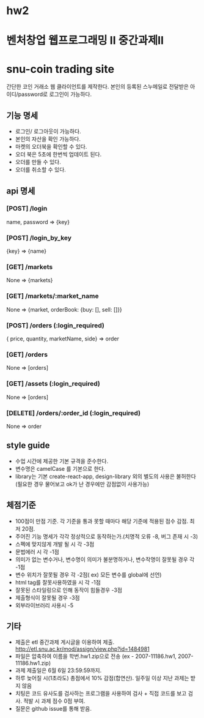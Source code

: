 # hw2

벤처창업 웹프로그래밍 II 중간과제II
========================

# snu-coin trading site

간단한 코인 거래소 웹 클라이언트를 제작한다.
본인의 등록된 스누메일로 전달받은 아이디/password로 로그인이 가능하다.
## 기능 명세

* 로그인/ 로그아웃이 가능하다.
* 본인의 자산을 확인 가능하다.
* 마켓의 오더북을 확인할 수 있다. 
* 오더 북은 5초에 한번씩 업데이트 된다.
* 오더를 만들 수 있다.
* 오더를 취소할 수 있다. 

## api 명세
 ### [POST] /login
 name, password => {key}
 
 ### [POST] /login_by_key
 {key} => {name}
 
 ### [GET] /markets
 None => {markets}
 
 ### [GET] /markets/:market_name
 None => {market, orderBook: {buy: [], sell: []}}
 
 ### [POST] /orders (:login_required)
 { price, quantity, marketName, side} => order

 ### [GET] /orders
 None => [orders]
 
 ### [GET] /assets (:login_required)
 None => [orders]
 

 ### [DELETE] /orders/:order_id (:login_required)
 None => order
 
## style guide
* 수업 시간에 제공한 기본 규격을 준수한다.
* 변수명은 camelCase 를 기본으로 한다.
* library는 기본 create-react-app, design-library 외의 별도의 사용은 불허한다(필요한 경우 물어보고 ok가 난 경우에만 감점없이 사용가능)

## 체점기준
* 100점이 만점 기준. 각 기준을 통과 못할 때마다 해당 기준에 적용된 점수 감점. 최저 20점.
* 주어진 기능 명세가 각각 정상적으로 동작하는가.(치명적 오류 -8, 버그 존재 시 -3)
* 스펙에 맞지않게 개발 될 시 각 -3점
* 문법에러 시 각 -1점
* 의미가 없는 변수거나, 변수명이 의미가 불분명하거나, 변수작명이 잘못될 경우 각 -1점
* 변수 위치가 잘못될 경우 각 -2점( ex) 모든 변수를 global에 선언)
* html tag를 잘못사용하였을 시 각 -1점
* 잘못된 스타일링으로 인해 동작이 힘들경우 -3점
* 제출형식이 잘못될 경우 -3점
* 외부라이브러리 사용시 -5

## 기타
* 제출은 etl 중간과제 게시글을 이용하여 제출. http://etl.snu.ac.kr/mod/assign/view.php?id=1484981
* 파일은 압축하여 이름을 학번.hw1.zip으로 전송 (ex - 2007-11186.hw1, 2007-11186.hw1.zip)
* 과제 제출일은 6월 6일 23:59:59까지.
* 하루 늦어질 시(1초라도) 총점에서 10% 감점(합연산). 일주일 이상 지난 과제는 받지 않음
* 치팅은 코드 유사도를 검사하는 프로그램을 사용하여 검사 + 직접 코드를 보고 검사. 적발 시 과제 점수 0점 부여.
* 질문은 github issue를 통해 받음.
